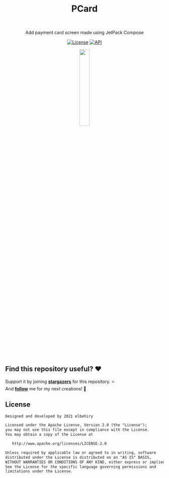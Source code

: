 <h1 align="center">PCard</h1></br>

<p align="center">
Add payment card screen made using JetPack Compose
</p>

<p align="center">
  <a href="https://opensource.org/licenses/Apache-2.0"><img alt="License" src="https://img.shields.io/badge/License-Apache%202.0-blue.svg"/></a>
  <a href="https://android-arsenal.com/api?level=21"><img alt="API" src="https://img.shields.io/badge/API-21%2B-brightgreen.svg?style=flat"/></a>
</p>

<p align="center">
<img src="https://user-images.githubusercontent.com/8813304/112016144-1e21ef00-8b35-11eb-8c33-362c8cbe6c0d.gif" width="25%"/>
</p>

## Find this repository useful? :heart:
Support it by joining __[stargazers](https://github.com/elbehiry/PCard/stargazers)__ for this repository. :star: <br>
And __[follow](https://github.com/elbehiry)__ me for my next creations! 🤩

## License
```xml
Designed and developed by 2021 elbehiry

Licensed under the Apache License, Version 2.0 (the "License");
you may not use this file except in compliance with the License.
You may obtain a copy of the License at

   http://www.apache.org/licenses/LICENSE-2.0

Unless required by applicable law or agreed to in writing, software
distributed under the License is distributed on an "AS IS" BASIS,
WITHOUT WARRANTIES OR CONDITIONS OF ANY KIND, either express or implied.
See the License for the specific language governing permissions and
limitations under the License.
